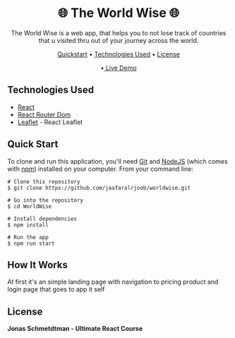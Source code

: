 <h1 align="center">🌐 The World Wise 🌐 </h1>

<p align="center">The World Wise is a web app, that helps you to not lose track of countries that u visited thru out of your journey across the world.</p>

<div align="center">
  
<a href="#quicstart" >Quickstart</a> • <a href="#technologies-used" align="center">Technologies Used</a> • <a href="#license" align="center"> License  </a>

•<a href="https://worldwise-ten-beta.vercel.app/" align="Center"> Live Demo</a>

</div>

## Technologies Used

- [React](https://react.dev/)
- [React Router Dom](https://reactrouter.com/en/main)
- [Leaflet](https://leafletjs.com/) - React Leaflet

## Quick Start

To clone and run this application, you'll need [Git](https://git-scm.com/) and [NodeJS](https://nodejs.org/en) (which comes with [npm](https://www.npmjs.com/)) installed on your computer. From your command line:

```
# Clone this repository
$ git clone https://github.com/jaafaralrjoob/worldwise.git

# Go into the repository
$ cd WorldWise

# Install dependencies
$ npm install

# Run the app
$ npm run start
```

## How It Works

At first it's an simple landing page with navigation to pricing product and login page that goes to app it self

## License

**Jonas Schmetdtman - Ultimate React Course**
